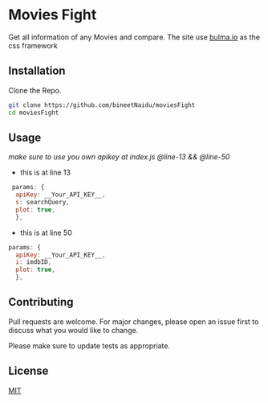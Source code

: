 # Movies Fight

Get all information of any Movies and compare. The site use [bulma.io](https://bulma.io/) as the css framework

## Installation

Clone the Repo.

```bash
git clone https://github.com/bineetNaidu/moviesFight
cd moviesFight
```

## Usage

_make sure to use you own apikey at index.js @line-13 && @line-50_

-   this is at line 13

```javascript
 params: {
  apiKey: __Your_API_KEY__,
  s: searchQuery,
  plot: true,
  },
```

-   this is at line 50

```javascript
params: {
  apiKey: __Your_API_KEY__,
  i: imdbID,
  plot: true,
  },
```

## Contributing

Pull requests are welcome. For major changes, please open an issue first to discuss what you would like to change.

Please make sure to update tests as appropriate.

## License

[MIT](https://choosealicense.com/licenses/mit/)

